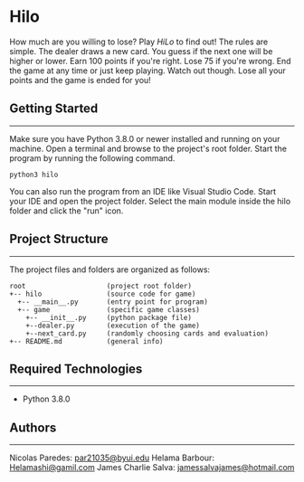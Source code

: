 # Hilo
How much are you willing to lose? Play <i>HiLo</i> to find out! The rules are 
simple. The dealer draws a new card. You guess if the next one will be higher or 
lower. Earn 100 points if you're right. Lose 75 if you're wrong. End the game at 
any time or just keep playing. Watch out though. Lose all your points and the 
game is ended for you!

## Getting Started
---
Make sure you have Python 3.8.0 or newer installed and running on your machine. 
Open a terminal and browse to the project's root folder. Start the program by 
running the following command.
```
python3 hilo 
```
You can also run the program from an IDE like Visual Studio Code. Start your IDE 
and open the project folder. Select the main module inside the hilo folder and 
click the "run" icon.

## Project Structure
---
The project files and folders are organized as follows:
```
root                    (project root folder)
+-- hilo                (source code for game)
  +-- __main__.py       (entry point for program)
  +-- game              (specific game classes)
    +-- __init__.py     (python package file)
    +--dealer.py        (execution of the game)
    +--next_card.py     (randomly choosing cards and evaluation)
+-- README.md           (general info)
```

## Required Technologies
---
* Python 3.8.0

## Authors
---
Nicolas Paredes: par21035@byui.edu
Helama Barbour: Helamashi@gamil.com
James Charlie Salva: jamessalvajames@hotmail.com
